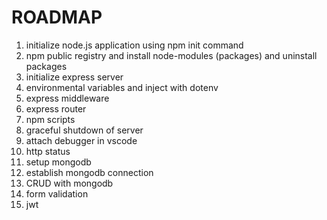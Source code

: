 # ROADMAP

1. initialize node.js application using npm init command
2. npm public registry and install node-modules (packages) and uninstall packages
3. initialize express server 
4. environmental variables and inject with dotenv
5. express middleware
6. express router
7. npm scripts
8. graceful shutdown of server
9. attach debugger in vscode
10. http status
11. setup mongodb
11. establish mongodb connection
12. CRUD with mongodb
13. form validation
14. jwt
